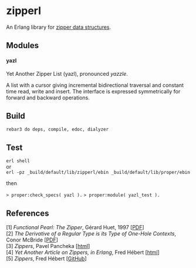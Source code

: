 # zipperl

An Erlang library for [zipper data structures](http://en.wikipedia.org/wiki/Zipper_%28data_structure%29).

## Modules

#### yazl 

Yet Another Zipper List (yazl), pronounced _yazzle_.

A list with a cursor giving incremental bidirectional traversal and constant time read, write and insert. The interface is expressed symmetrically for forward and backward operations.

## Build

`rebar3 do deps, compile, edoc, dialyzer`

## Test

`erl shell`    
or     
`erl -pz _build/default/lib/zipperl/ebin _build/default/lib/proper/ebin`   

then 

`> proper:check_specs( yazl ).`
`> proper:module( yazl_test ).`

## References

\[1\] _Functional Pearl: The Zipper_, Gérard Huet, 1997 \[[PDF](http://yquem.inria.fr/~huet/PUBLIC/zip.pdf)\]    
\[2\] _The Derivative of a Regular Type is its Type of One-Hole Contexts_, Conor McBride \[[PDF](http://strictlypositive.org/diff.pdf)\]    
\[3\] _Zippers_, Pavel Pancheka \[[html](https://pavpanchekha.com/blog/zippers/huet.html)\]    
\[4\] _Yet Another Article on Zippers, in Erlang_, Fred Hébert \[[html](http://ferd.ca/yet-another-article-on-zippers.html)\]    
\[5\] _Zippers_, Fred Hébert \[[GitHub](https://github.com/ferd/zippers)\]



